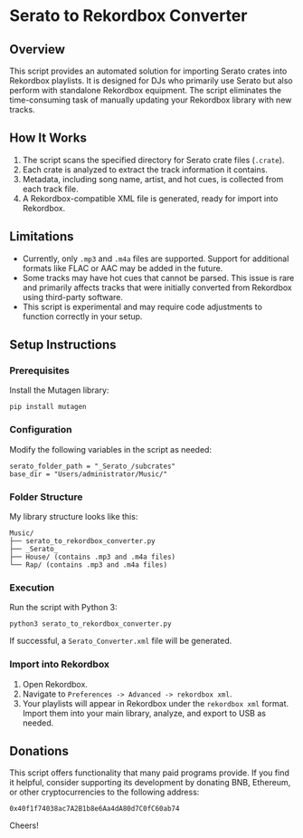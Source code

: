 # Serato to Rekordbox Converter

## Overview

This script provides an automated solution for importing Serato crates into Rekordbox playlists. It is designed for DJs who primarily use Serato but also perform with standalone Rekordbox equipment. The script eliminates the time-consuming task of manually updating your Rekordbox library with new tracks.

## How It Works

1. The script scans the specified directory for Serato crate files (`.crate`).
2. Each crate is analyzed to extract the track information it contains.
3. Metadata, including song name, artist, and hot cues, is collected from each track file.
4. A Rekordbox-compatible XML file is generated, ready for import into Rekordbox.

## Limitations

- Currently, only `.mp3` and `.m4a` files are supported. Support for additional formats like FLAC or AAC may be added in the future.
- Some tracks may have hot cues that cannot be parsed. This issue is rare and primarily affects tracks that were initially converted from Rekordbox using third-party software.
- This script is experimental and may require code adjustments to function correctly in your setup.

## Setup Instructions

### Prerequisites

Install the Mutagen library:

```pip install mutagen```

### Configuration

Modify the following variables in the script as needed:

```
serato_folder_path = "_Serato_/subcrates"
base_dir = "Users/administrator/Music/"
```

### Folder Structure

My library structure looks like this:

```
Music/
├── serato_to_rekordbox_converter.py
├── _Serato_
├── House/ (contains .mp3 and .m4a files)
└── Rap/ (contains .mp3 and .m4a files)
```

### Execution

Run the script with Python 3:

```python3 serato_to_rekordbox_converter.py```

If successful, a `Serato_Converter.xml` file will be generated.

### Import into Rekordbox

1. Open Rekordbox.
2. Navigate to `Preferences -> Advanced -> rekordbox xml`.
3. Your playlists will appear in Rekordbox under the `rekordbox xml` format. Import them into your main library, analyze, and export to USB as needed.

## Donations

This script offers functionality that many paid programs provide. If you find it helpful, consider supporting its development by donating BNB, Ethereum, or other cryptocurrencies to the following address:

```0x40f1f74038ac7A2B1b8e6Aa4dA80d7C0fC60ab74```

Cheers!



